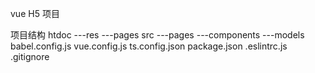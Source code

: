 vue H5 项目

项目结构
htdoc
---res
---pages
src
---pages
---components
---models
babel.config.js
vue.config.js
ts.config.json
package.json
.eslintrc.js
.gitignore